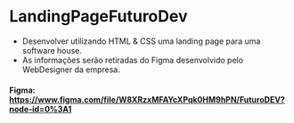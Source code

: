 # LandingPageFuturoDev

- Desenvolver utilizando HTML & CSS uma landing page para uma software house. 
- As informações serão retiradas do Figma desenvolvido pelo WebDesigner da empresa.

####  Figma: https://www.figma.com/file/W8XRzxMFAYcXPqk0HM9hPN/FuturoDEV?node-id=0%3A1
